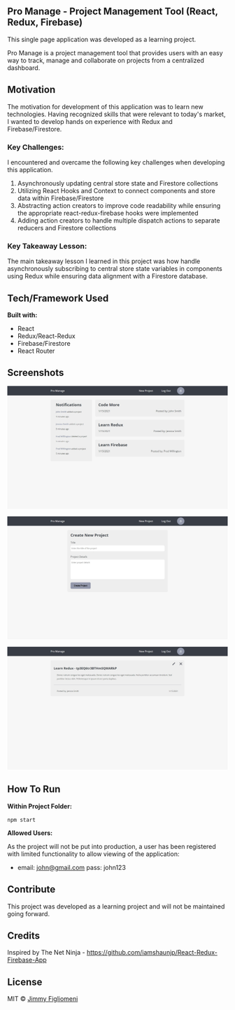 ## Pro Manage - Project Management Tool (React, Redux, Firebase)
This single page application was developed as a learning project. 

Pro Manage is a project management tool that provides users with an easy way to track, manage and collaborate on projects from a centralized dashboard. 

## Motivation
The motivation for development of this application was to learn new technologies. Having recognized skills that were relevant to today's market, I wanted to develop hands on experience with Redux and Firebase/Firestore.

### Key Challenges:
I encountered and overcame the following key challenges when developing this application.
1. Asynchronously updating central store state and Firestore collections
2. Utilizing React Hooks and Context to connect components and store data within Firebase/Firestore
3. Abstracting action creators to improve code readability while ensuring the appropriate react-redux-firebase hooks were implemented
4. Adding action creators to handle multiple dispatch actions to separate reducers and Firestore collections

### Key Takeaway Lesson:
The main takeaway lesson I learned in this project was how handle asynchronously subscribing to central store state variables in components using Redux while ensuring data alignment with a Firestore database.

## Tech/Framework Used
**Built with:**
- React
- Redux/React-Redux
- Firebase/Firestore
- React Router

## Screenshots
![Homepage](homepage-screenshot.jpg)

![Create Project](create-proj-screenshot.jpg)

![Project Details](proj-details-screenshot.jpg)

## How To Run
**Within Project Folder:**
```shell
npm start
```
**Allowed Users:**

As the project will not be put into production, a user has been registered with limited functionality to allow viewing of the application:
 - email: john@gmail.com pass: john123

## Contribute
This project was developed as a learning project and will not be maintained going forward.

## Credits
Inspired by The Net Ninja - 
https://github.com/iamshaunjp/React-Redux-Firebase-App


## License
MIT © [Jimmy Figliomeni]()
